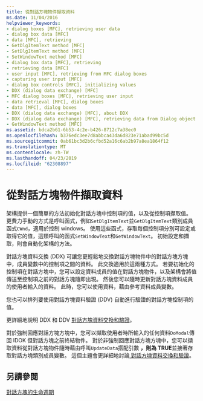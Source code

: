 ```yaml
---
title: 從對話方塊物件擷取資料
ms.date: 11/04/2016
helpviewer_keywords:
- dialog boxes [MFC], retrieving user data
- dialog box data [MFC]
- data [MFC], retrieving
- GetDlgItemText method [MFC]
- SetDlgItemText method [MFC]
- SetWindowText method [MFC]
- dialog box data [MFC], retrieving
- retrieving data [MFC]
- user input [MFC], retrieving from MFC dialog boxes
- capturing user input [MFC]
- dialog box controls [MFC], initializing values
- DDX (dialog data exchange) [MFC]
- MFC dialog boxes [MFC], retrieving user input
- data retrieval [MFC], dialog boxes
- data [MFC], dialog boxes
- DDX (dialog data exchange) [MFC], about DDX
- DDX (dialog data exchange) [MFC], retrieving data from Dialog object
- GetWindowText method [MFC]
ms.assetid: bdca2b61-6b53-4c2e-b426-8712c7a38ec0
ms.openlocfilehash: b376edc3ee7d8abbca43da6d823e71abad99bc5d
ms.sourcegitcommit: 0ab61bc3d2b6cfbd52a16c6ab2b97a8ea1864f12
ms.translationtype: MT
ms.contentlocale: zh-TW
ms.lasthandoff: 04/23/2019
ms.locfileid: "62308897"
---
```

# <a name="retrieving-data-from-the-dialog-object"></a>從對話方塊物件擷取資料

架構提供一個簡單的方法初始化對話方塊中控制項的值，以及從控制項擷取值。 更費力手動的方式是呼叫函式，例如`SetDlgItemText`並`GetDlgItemText`類別成員函式`CWnd`，適用於控制 windows。 使用這些函式，存取每個控制項分別可設定或取得它的值，這類呼叫的函式`SetWindowText`和`GetWindowText`。 初始設定和擷取，則會自動化架構的方法。

對話方塊資料交換 (DDX) 可讓您更輕鬆地交換對話方塊物件中的對話方塊方塊中，成員變數中的控制項之間的資料。 此交換適用於這兩種方式。 若要初始化的控制項在對話方塊中，您可以設定資料成員的值在對話方塊物件，以及架構會將值傳送至控制項之前的對話方塊隨即出現。 然後您可以隨時更新對話方塊資料成員的使用者輸入的資料。 此時，您可以使用資料，藉由參考資料成員變數。

您也可以排列要使用對話方塊資料驗證 (DDV) 自動進行驗證的對話方塊控制項的值。

更詳細地說明 DDX 和 DDV [ 對話方塊資料交換和驗證](../mfc/dialog-data-exchange-and-validation.md)。

對於強制回應對話方塊方塊中，您可以擷取使用者時所輸入的任何資料`DoModal`傳回 IDOK 但對話方塊之前終結物件。 對於非強制回應對話方塊方塊中，您可以擷取資料從對話方塊物件隨時藉由呼叫`UpdateData`搭配引數 **，則為 TRUE**並接著存取對話方塊類別成員變數。 這個主題會更詳細地討論[ 對話方塊資料交換和驗證](../mfc/dialog-data-exchange-and-validation.md)。

## <a name="see-also"></a>另請參閱

[對話方塊的生命週期](../mfc/life-cycle-of-a-dialog-box.md)
